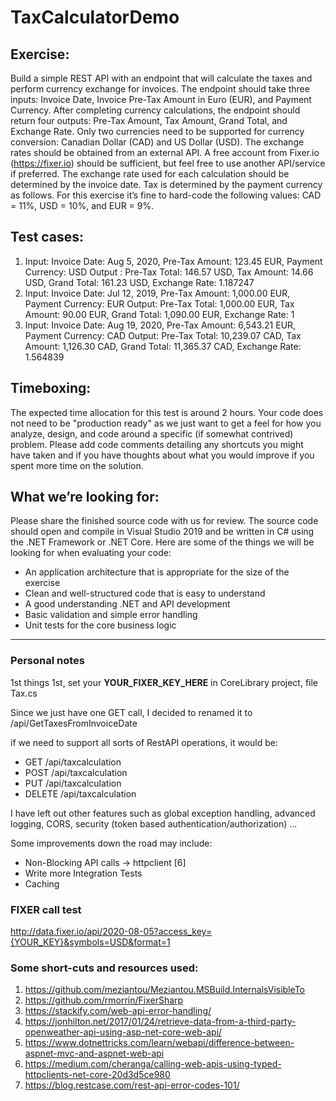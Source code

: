 # TaxCalculatorDemo

## Exercise:
Build a simple REST API with an endpoint that will calculate the taxes and perform currency exchange for
invoices. The endpoint should take three inputs: Invoice Date, Invoice Pre-Tax Amount in Euro (EUR),
and Payment Currency. After completing currency calculations, the endpoint should return four outputs:
Pre-Tax Amount, Tax Amount, Grand Total, and Exchange Rate.
Only two currencies need to be supported for currency conversion: Canadian Dollar (CAD) and US Dollar
(USD). The exchange rates should be obtained from an external API. A free account from Fixer.io
(https://fixer.io) should be sufficient, but feel free to use another API/service if preferred. The exchange
rate used for each calculation should be determined by the invoice date.
Tax is determined by the payment currency as follows. For this exercise it’s fine to hard-code the
following values: CAD = 11%, USD = 10%, and EUR = 9%.

## Test cases:
1. Input: Invoice Date: Aug 5, 2020, Pre-Tax Amount: 123.45 EUR, Payment Currency: USD
Output : Pre-Tax Total: 146.57 USD, Tax Amount: 14.66 USD, Grand Total: 161.23 USD, Exchange Rate: 1.187247
2. Input: Invoice Date: Jul 12, 2019, Pre-Tax Amount: 1,000.00 EUR, Payment Currency: EUR
Output: Pre-Tax Total: 1,000.00 EUR, Tax Amount: 90.00 EUR, Grand Total: 1,090.00 EUR, Exchange Rate: 1
3. Input: Invoice Date: Aug 19, 2020, Pre-Tax Amount: 6,543.21 EUR, Payment Currency: CAD
Output: Pre-Tax Total: 10,239.07 CAD, Tax Amount: 1,126.30 CAD, Grand Total: 11,365.37 CAD, Exchange Rate: 1.564839

## Timeboxing:
The expected time allocation for this test is around 2 hours. Your code does not need to be &quot;production
ready&quot; as we just want to get a feel for how you analyze, design, and code around a specific (if
somewhat contrived) problem. Please add code comments detailing any shortcuts you might have taken
and if you have thoughts about what you would improve if you spent more time on the solution.

## What we’re looking for:
Please share the finished source code with us for review. The source code should open and compile in
Visual Studio 2019 and be written in C# using the .NET Framework or .NET Core. Here are some of the
things we will be looking for when evaluating your code:
- An application architecture that is appropriate for the size of the exercise
- Clean and well-structured code that is easy to understand
- A good understanding .NET and API development
- Basic validation and simple error handling
- Unit tests for the core business logic


---
### Personal notes
1st things 1st, set your **YOUR_FIXER_KEY_HERE** in CoreLibrary project, file Tax.cs

Since we just have one GET call, I decided to renamed it to
/api/GetTaxesFromInvoiceDate 

if we need to support all sorts of RestAPI operations, it would be:
- GET    /api/taxcalculation
- POST   /api/taxcalculation
- PUT    /api/taxcalculation
- DELETE /api/taxcalculation

I have left out other features such as global exception handling, advanced logging, CORS, 
security (token based authentication/authorization) ...

Some improvements down the road may include: 
- Non-Blocking API calls -> httpclient [6]
- Write more Integration Tests
- Caching


### FIXER call test
http://data.fixer.io/api/2020-08-05?access_key={YOUR_KEY}&symbols=USD&format=1


### Some short-cuts and resources used:
1. https://github.com/meziantou/Meziantou.MSBuild.InternalsVisibleTo
2. https://github.com/rmorrin/FixerSharp
3. https://stackify.com/web-api-error-handling/
4. https://jonhilton.net/2017/01/24/retrieve-data-from-a-third-party-openweather-api-using-asp-net-core-web-api/
5. https://www.dotnettricks.com/learn/webapi/difference-between-aspnet-mvc-and-aspnet-web-api
6. https://medium.com/cheranga/calling-web-apis-using-typed-httpclients-net-core-20d3d5ce980
7. https://blog.restcase.com/rest-api-error-codes-101/